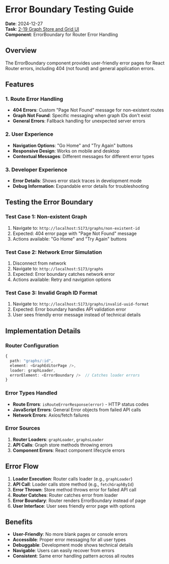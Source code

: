 # Error Boundary Testing Guide

**Date**: 2024-12-27  
**Task**: [2-19 Graph Store and Grid UI](mdc:../PBI-002-19.md)  
**Component**: ErrorBoundary for Router Error Handling

## Overview

The ErrorBoundary component provides user-friendly error pages for React Router errors, including 404 (not found) and general application errors.

## Features

### 1. Route Error Handling
- **404 Errors**: Custom "Page Not Found" message for non-existent routes
- **Graph Not Found**: Specific messaging when graph IDs don't exist
- **General Errors**: Fallback handling for unexpected server errors

### 2. User Experience
- **Navigation Options**: "Go Home" and "Try Again" buttons
- **Responsive Design**: Works on mobile and desktop
- **Contextual Messages**: Different messages for different error types

### 3. Developer Experience
- **Error Details**: Shows error stack traces in development mode
- **Debug Information**: Expandable error details for troubleshooting

## Testing the Error Boundary

### Test Case 1: Non-existent Graph
1. Navigate to: `http://localhost:5173/graphs/non-existent-id`
2. Expected: 404 error page with "Page Not Found" message
3. Actions available: "Go Home" and "Try Again" buttons

### Test Case 2: Network Error Simulation
1. Disconnect from network
2. Navigate to: `http://localhost:5173/graphs`
3. Expected: Error boundary catches network error
4. Actions available: Retry and navigation options

### Test Case 3: Invalid Graph ID Format
1. Navigate to: `http://localhost:5173/graphs/invalid-uuid-format`
2. Expected: Error boundary handles API validation error
3. User sees friendly error message instead of technical details

## Implementation Details

### Router Configuration
```typescript
{
  path: "graphs/:id",
  element: <GraphEditorPage />,
  loader: graphLoader,
  errorElement: <ErrorBoundary />  // Catches loader errors
}
```

### Error Types Handled
- **Route Errors**: `isRouteErrorResponse(error)` - HTTP status codes
- **JavaScript Errors**: General Error objects from failed API calls
- **Network Errors**: Axios/fetch failures

### Error Sources
1. **Router Loaders**: `graphLoader`, `graphsLoader`
2. **API Calls**: Graph store methods throwing errors
3. **Component Errors**: React component lifecycle errors

## Error Flow

1. **Loader Execution**: Router calls loader (e.g., `graphLoader`)
2. **API Call**: Loader calls store method (e.g., `fetchGraphById`)
3. **Error Thrown**: Store method throws error for failed API call
4. **Router Catches**: Router catches error from loader
5. **Error Boundary**: Router renders ErrorBoundary instead of page
6. **User Interface**: User sees friendly error page with options

## Benefits

- **User-Friendly**: No more blank pages or console errors
- **Accessible**: Proper error messaging for all user types
- **Debuggable**: Development mode shows technical details
- **Navigable**: Users can easily recover from errors
- **Consistent**: Same error handling pattern across all routes 